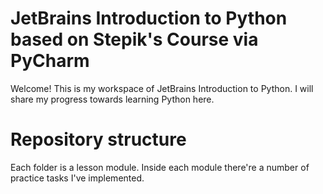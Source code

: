 # JetBrains Introduction to Python based on Stepik's Course via PyCharm

Welcome!
This is my workspace of JetBrains Introduction to Python. I will share my progress towards learning Python here. 


# Repository structure
Each folder is a lesson module. Inside each module there're a number of practice tasks I've implemented.
